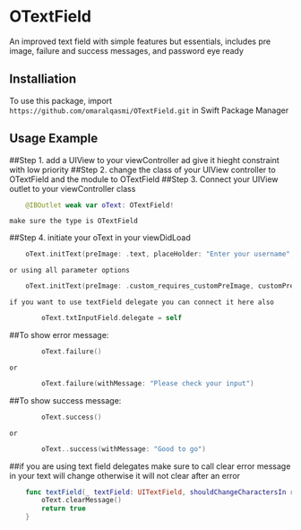 # OTextField
An improved text field with simple features but essentials, includes  pre image, failure and success messages, and password eye ready

## Installiation
To use this package, import `https://github.com/omaralqasmi/OTextField.git` in Swift Package Manager


## Usage Example

##Step 1. add a UIView to your viewController ad give it hieght constraint with low priority
##Step 2. change the class of your UIView controller to OTextField and the module to OTextField
##Step 3. Connect your UIView outlet to your viewController class
```swift
    @IBOutlet weak var oText: OTextField!
```
    make sure the type is OTextField
##Step 4. initiate your oText in your viewDidLoad
```swift
    oText.initText(preImage: .text, placeHolder: "Enter your username", isPassword: false)
```
    or using all parameter options
```swift
    oText.initText(preImage: .custom_requires_customPreImage, customPreImage: UIImage(systemName: "person"), placeHolder: "My Place holder", isPassword: true, message: "A message shown under the text field", textFieldViewHeight: 60, borderColor: .black, iconsColor: .blue, messageColor: .black, successColor: .green, errorColor: .red)
```
    if you want to use textField delegate you can connect it here also
```swift
        oText.txtInputField.delegate = self
```
##To show error message:
```swift
        oText.failure()
```
    or
```swift
        oText.failure(withMessage: "Please check your input")
```
##To show success message:
```swift
        oText.success()
```
    or
```swift
        oText..success(withMessage: "Good to go")
```
##if you are using text field delegates make sure to call clear error message in your text will change otherwise it will not clear after an error
```swift
    func textField(_ textField: UITextField, shouldChangeCharactersIn range: NSRange, replacementString string: String) -> Bool {
        oText.clearMessage()
        return true
    }
```

